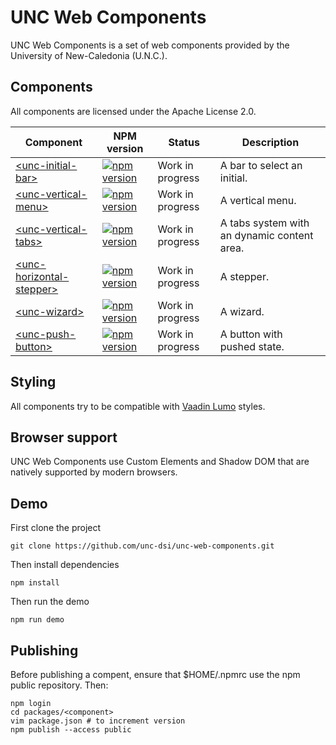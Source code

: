# UNC Web Components

UNC Web Components is a set of web components provided by the University of New-Caledonia (U.N.C.).

## Components

All components are licensed under the Apache License 2.0.

| Component | NPM version | Status | Description |
|-----------|-------------|------- |-------------|
| <a href="https://github.com/unc-dsi/unc-web-components/tree/main/packages/unc-initial-bar">&lt;unc-initial-bar&gt;</a> | [![npm version](https://badgen.net/npm/v/@unc-dsi/unc-initial-bar/)](https://www.npmjs.com/package/@unc-dsi/unc-initial-bar) | Work in progress | A bar to select an initial. |
| <a href="https://github.com/unc-dsi/unc-web-components/tree/main/packages/unc-vertical-menu">&lt;unc-vertical-menu&gt;</a> | [![npm version](https://badgen.net/npm/v/@unc-dsi/unc-vertical-menu/)](https://www.npmjs.com/package/@unc-dsi/unc-vertical-menu) | Work in progress | A vertical menu. |
| <a href="https://github.com/unc-dsi/unc-web-components/tree/main/packages/unc-vertical-tabs">&lt;unc-vertical-tabs&gt;</a> | [![npm version](https://badgen.net/npm/v/@unc-dsi/unc-vertical-tabs/)](https://www.npmjs.com/package/@unc-dsi/unc-vertical-tabs) | Work in progress | A tabs system with an dynamic content area. |
| <a href="https://github.com/unc-dsi/unc-web-components/tree/main/packages/unc-horizontal-stepper">&lt;unc-horizontal-stepper&gt;</a> | [![npm version](https://badgen.net/npm/v/@unc-dsi/unc-horizontal-stepper/)](https://www.npmjs.com/package/@unc-dsi/unc-horizontal-stepper) | Work in progress | A stepper. |
| <a href="https://github.com/unc-dsi/unc-web-components/tree/main/packages/unc-wizard">&lt;unc-wizard&gt;</a> | [![npm version](https://badgen.net/npm/v/@unc-dsi/unc-wizard/)](https://www.npmjs.com/package/@unc-dsi/unc-wizard) | Work in progress | A wizard. |
| <a href="https://github.com/unc-dsi/unc-web-components/tree/main/packages/unc-push-button">&lt;unc-push-button&gt;</a> | [![npm version](https://badgen.net/npm/v/@unc-dsi/unc-push-button/)](https://www.npmjs.com/package/@unc-dsi/unc-push-button) | Work in progress | A button with pushed state. |

## Styling

All components try to be compatible with [Vaadin Lumo]((https://vaadin.com/docs/latest/ds/foundation)) styles.

## Browser support

UNC Web Components use Custom Elements and Shadow DOM that are natively supported by modern browsers.

## Demo

First clone the project
```shell
git clone https://github.com/unc-dsi/unc-web-components.git
```

Then install dependencies
```shell
npm install
```

Then run the demo
```shell
npm run demo
```

## Publishing

Before publishing a compent, ensure that $HOME/.npmrc use the npm public repository. Then:
```shell
npm login
cd packages/<component>
vim package.json # to increment version
npm publish --access public
```
